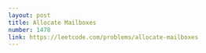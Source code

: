```yaml
---
layout: post
title: Allocate Mailboxes
number: 1478
link: https://leetcode.com/problems/allocate-mailboxes
---
```

